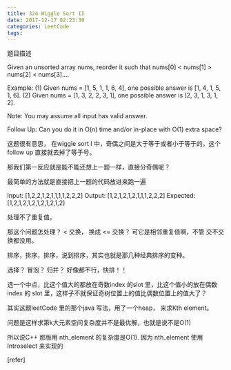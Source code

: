 ```yaml
---
title: 324 Wiggle Sort II
date: 2017-12-17 02:23:30
categories: LeetCode
tags:
---
```



题目描述

Given an unsorted array nums, reorder it such that nums[0] < nums[1] > nums[2] < nums[3]....

Example:
(1) Given nums = [1, 5, 1, 1, 6, 4], one possible answer is [1, 4, 1, 5, 1, 6]. 
(2) Given nums = [1, 3, 2, 2, 3, 1], one possible answer is [2, 3, 1, 3, 1, 2].

Note:
You may assume all input has valid answer.

Follow Up:
Can you do it in O(n) time and/or in-place with O(1) extra space?


这题很有意思， 在wiggle sort I 中，奇偶之间是大于等于或者小于等于的，这个follow up 直接就去掉了等于号。

那我们第一反应就是能不能还想上一题一样，直接分奇偶呢？

最简单的方法就是直接把上一题的代码放进来跑一遍

Input:
[1,2,2,1,2,1,1,1,1,2,2,2]
Output:
[1,2,1,2,1,2,1,1,1,2,2,2]
Expected:
[1,2,1,2,1,2,1,2,1,2,1,2]


处理不了重复值。

那这个问题怎处理？ < 交换， 换成 <= 交换？ 可它是相邻重复值啊，不管 交不交换都没用。

排序，排序，排序，说到排序，其实也就是那几种经典排序的变种。

选择？ 冒泡？ 归并？ 好像都不行，快排！！

选一个中点，比这个值大的都放在奇数index 的slot 里，比这个值小的放在偶数index 的 slot 里，这样子不就保证奇树位置上的值比偶数位置上的值大了？


其实这题leetCode 里的那个java 写法，用了一个heap， 来求Kth element。

问题是这样求第k大元素空间复杂度并不是最优解，也就是说不是O(1)

所以说C++ 那版用 nth_element 的复杂度是O(1). 因为 nth_element 使用Introselect 来实现的

[refer] 
